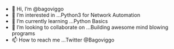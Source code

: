 - 👋 Hi, I’m @bagoviggo
- 👀 I’m interested in ...Python3 for Network Automation
- 🌱 I’m currently learning ...Python Basics
- 💞️ I’m looking to collaborate on ...Building awesome mind blowing programs
- 📫 How to reach me ...Twitter @Bagoviggo

<!---
bagoviggo/bagoviggo is a ✨ special ✨ repository because its `README.md` (this file) appears on your GitHub profile.
You can click the Preview link to take a look at your changes.
--->
